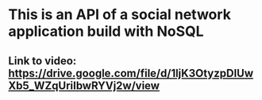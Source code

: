 # This is an API of a social network application build with NoSQL

## Link to video: https://drive.google.com/file/d/1ljK3OtyzpDIUwXb5_WZqUriIbwRYVj2w/view